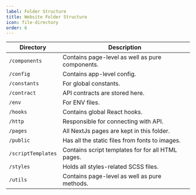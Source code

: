 ```yaml
---
label: Folder Structure
title: Website Folder Structure
icon: file-directory
order: 6
---
```


| Directory          | Description                                       |
| ------------------ | ------------------------------------------------- |
| `/components`      | Contains page-level as well as pure components.   |
| `/config`          | Contains app-level config.                        |
| `/constants`       | For global constants.                             |
| `/contract`        | API contracts are stored here.                    |
| `/env`             | For ENV files.                                    |
| `/hooks`           | Contains global React hooks.                      |
| `/http`            | Responsible for connecting with API.              |
| `/pages`           | All NextJs pages are kept in this folder.         |
| `/public`          | Has all the static files from fonts to images.    |
| `/scriptTemplates` | Contains script templates for for all HTML pages. |
| `/styles`          | Holds all styles-related SCSS files.              |
| `/utils`           | Contains page-level as well as pure methods.      |
